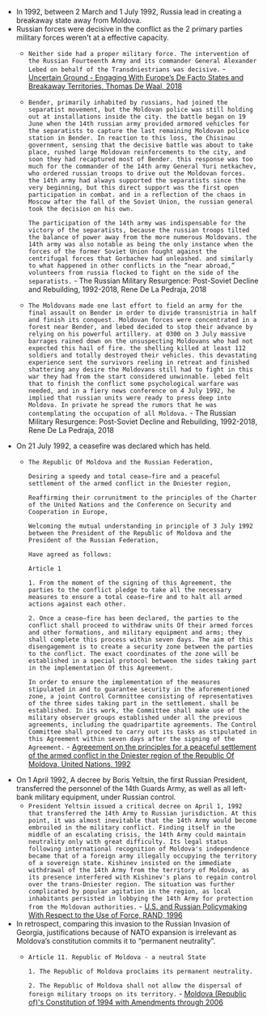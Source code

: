 - In 1992, between 2 March and 1 July 1992, Russia lead in creating a breakaway state away from Moldova.
- Russian forces were decisive in the conflict as the 2 primary parties military forces weren't at a effective capacity.
    - `Neither side had a proper military force. The intervention of the Russian Fourteenth Army and its commander General Alexander Lebed on behalf of the Transdniestrians was decisive.` - [Uncertain Ground - Engaging With Europe’s De Facto States and Breakaway Territories, Thomas De Waal, 2018](https://carnegieendowment.org/files/deWaal_UncertainGround_final.pdf)
    - `Bender, primarily inhabited by russians, had joined the separatist movement, but the Moldovan police was still holding out at installations inside the city. the battle began on 19 June when the 14th russian army provided armored vehicles for the separatists to capture the last remaining Moldovan police station in Bender. In reaction to this loss, the Chisinau government, sensing that the decisive battle was about to take place, rushed large Moldovan reinforcements to the city, and soon they had recaptured most of Bender. this response was too much for the commander of the 14th army General Yuri netkachev, who ordered russian troops to drive out the Moldovan forces. the 14th army had always supported the separatists since the very beginning, but this direct support was the first open participation in combat. and in a reflection of the chaos in Moscow after the fall of the Soviet Union, the russian general took the decision on his own.`
      
      `The participation of the 14th army was indispensable for the victory of the separatists, because the russian troops tilted the balance of power away from the more numerous Moldovans. the 14th army was also notable as being the only instance when the forces of the former Soviet Union fought against the centrifugal forces that Gorbachev had unleashed. and similarly to what happened in other conflicts in the “near abroad,” volunteers from russia flocked to fight on the side of the separatists.` - The Russian Military Resurgence: Post-Soviet Decline and Rebuilding, 1992-2018, Rene De La Pedraja, 2018
    - `The Moldovans made one last effort to field an army for the final assault on Bender in order to divide transnistria in half and finish its conquest. Moldovan forces were concentrated in a forest near Bender, and lebed decided to stop their advance by relying on his powerful artillery. at 0300 on 3 July massive barrages rained down on the unsuspecting Moldovans who had not expected this hail of fire. the shelling killed at least 112 soldiers and totally destroyed their vehicles. this devastating experience sent the survivors reeling in retreat and finished shattering any desire the Moldovans still had to fight in this war they had from the start considered unwinnable. lebed felt that to finish the conflict some psychological warfare was needed, and in a fiery news conference on 4 July 1992, he implied that russian units were ready to press deep into Moldova. In private he spread the rumors that he was contemplating the occupation of all Moldova.` - The Russian Military Resurgence: Post-Soviet Decline and Rebuilding, 1992-2018, Rene De La Pedraja, 2018
- On 21 July 1992, a ceasefire was declared which has held.
	- `The Republic Of Moldova and the Russian Federation,`
	  
	  `Desiring a speedy and total cease—fire and a peaceful settlement of the armed conflict in the Dniester region,`
	  
	  `Reaffirming their corrunitment to the principles of the Charter of the United Nations and the Conference on Security and Cooperation in Europe,`
	  
	  `Welcoming the mutual understanding in principle of 3 July 1992 between the President of the Republic of Moldova and the President of the Russian Federation,`
	  
	  `Have agreed as follows:`
	  
	  `Article 1`
	  
	  `1. From the moment of the signing of this Agreement, the parties to the conflict pledge to take all the necessary measures to ensure a total cease—fire and to halt all armed actions against each other.`
	  
	  `2. Once a cease—fire has been declared, the parties to the conflict shall proceed to withdraw units Of their armed forces and other formations, and military equipment and arms; they shall complete this process within seven days. The aim of this disengagement is to create a security zone between the parties to the conflict. The exact coordinates of the zone will be established in a special protocol between the sides taking part in the implementation Of this Agreement.`
	  
	  `In order to ensure the implementation of the measures stipulated in and to guarantee security in the aforementioned zone, a joint Control Cormnittee consisting of representatives of the three sides taking part in the settlement. shall be established. In its work, the Committee shall make use of the military observer groups established under all the previous agreements, including the quadripartite agreements. The Control Committee shall proceed to carry out its tasks as stipulated in this Agreement within seven days after the signing of the Agreement.` - [Agreeement on the principles for a peaceful settlement of the armed conflict in the Dniester region of the Republic Of Moldova, United Nations, 1992](https://web.archive.org/web/20200329003638/https://peacemaker.un.org/sites/peacemaker.un.org/files/MD%20RU_920000_AgreementPrinciplesPpeacefulSettlementDniestrConflict.pdf)
- On 1 April 1992, A decree by Boris Yeltsin, the first Russian President, transferred the personnel of the 14th Guards Army, as well as all left-bank military equipment, under Russian control. 
    - `President Yeltsin issued a critical decree on April 1, 1992 that transferred the 14th Army to Russian jurisdiction. At this point, it was almost inevitable that the 14th Army would become embroiled in the military conflict. Finding itself in the middle of an escalating crisis, the 14th Army could maintain neutrality only with great difficulty. Its legal status following international recognition of Moldova's independence became that of a foreign army illegally occupying the territory of a sovereign state. Kishinev insisted on the immediate withdrawal of the 14th Army from the territory of Moldova, as its presence interfered with Kishinev's plans to regain control over the trans-Dniester region. The situation was further complicated by popular agitation in the region, as local inhabitants persisted in lobbying the 14th Army for protection from the Moldovan authorities.` - [U.S. and Russian Policymaking With Respect to the Use of Force, RAND, 1996](hhttps://www.rand.org/pubs/conf_proceedings/CF129.html)
- In retrospect, comparing this invasion to the Russian Invasion of Georgia, justifications because of NATO expansion is irrelevant as Moldova’s constitution commits it to “permanent neutrality”.
    - `Article 11. Republic of Moldova - a neutral State`
      
      `1. The Republic of Moldova proclaims its permanent neutrality.`
      
      `2. The Republic of Moldova shall not allow the dispersal of foreign military troops on its territory.` - [Moldova (Republic of)'s Constitution of 1994 with Amendments through 2006](https://www.constituteproject.org/constitution/Moldova_2006.pdf)